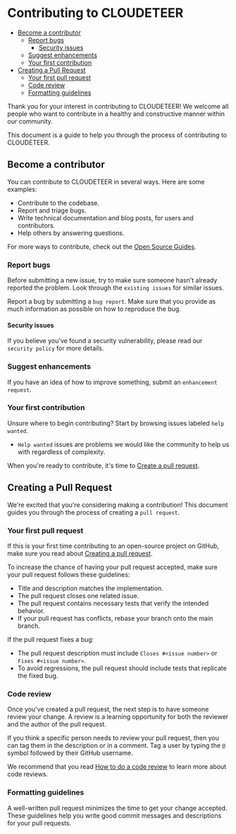 # Contributing to CLOUDETEER

- [Become a contributor](#become-a-contributor)
  - [Report bugs](#report-bugs)
    - [Security issues](#security-issues)
  - [Suggest enhancements](#suggest-enhancements)
  - [Your first contribution](#your-first-contribution)
- [Creating a Pull Request](#creating-a-pull-request)
  - [Your first pull request](#your-first-pull-request)
  - [Code review](#code-review)
  - [Formatting guidelines](#formatting-guidelines)

Thank you for your interest in contributing to CLOUDETEER! We welcome all people who want to contribute in a healthy and constructive manner within our community. <!--To help us create a safe and positive community experience for all, we require all participants to adhere to the [Code of Conduct](CODE_OF_CONDUCT.md).-->

This document is a guide to help you through the process of contributing to CLOUDETEER.

## Become a contributor

You can contribute to CLOUDETEER in several ways. Here are some examples:

- Contribute to the codebase.
- Report and triage bugs.
- Write technical documentation and blog posts, for users and contributors.
- Help others by answering questions.

For more ways to contribute, check out the [Open Source Guides](https://opensource.guide/how-to-contribute/).

### Report bugs

Before submitting a new issue, try to make sure someone hasn't already reported the problem. Look through the `existing issues` for similar issues.

Report a bug by submitting a `bug report`. Make sure that you provide as much information as possible on how to reproduce the bug.

<!-- Follow the issue template and add additional information that will help us replicate the problem. -->

#### Security issues

If you believe you've found a security vulnerability, please read our `security policy` for more details.

### Suggest enhancements

If you have an idea of how to improve something, submit an `enhancement request`.

### Your first contribution

Unsure where to begin contributing? Start by browsing issues labeled `help wanted`.

- `Help wanted` issues are problems we would like the community to help us with regardless of complexity.

When you're ready to contribute, it's time to [Create a pull request](#creating-a-pull-request).


## Creating a Pull Request

We're excited that you're considering making a contribution! This document guides you through the process of creating a `pull request`.

### Your first pull request

If this is your first time contributing to an open-source project on GitHub, make sure you read about [Creating a pull request](https://help.github.com/en/articles/creating-a-pull-request).

To increase the chance of having your pull request accepted, make sure your pull request follows these guidelines:

- Title and description matches the implementation.
- The pull request closes one related issue.
- The pull request contains necessary tests that verify the intended behavior.
- If your pull request has conflicts, rebase your branch onto the main branch.

If the pull request fixes a bug:

- The pull request description must include `Closes #<issue number>` or `Fixes #<issue number>`.
- To avoid regressions, the pull request should include tests that replicate the fixed bug.

### Code review

Once you've created a pull request, the next step is to have someone review your change. A review is a learning opportunity for both the reviewer and the author of the pull request.

If you think a specific person needs to review your pull request, then you can tag them in the description or in a comment. Tag a user by typing the `@` symbol followed by their GitHub username.

We recommend that you read [How to do a code review](https://google.github.io/eng-practices/review/reviewer/) to learn more about code reviews.

### Formatting guidelines

A well-written pull request minimizes the time to get your change accepted. These guidelines help you write good commit messages and descriptions for your pull requests.
